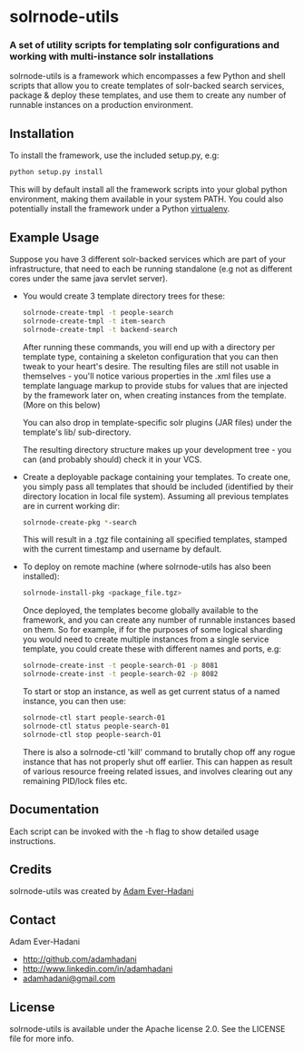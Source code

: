 # solrnode-utils

### A set of utility scripts for templating solr configurations and working with multi-instance solr installations

solrnode-utils is a framework which encompasses a few Python and shell scripts that allow you to create templates of solr-backed search services,
package & deploy these templates, and use them to create any number of runnable instances on a production environment.

## Installation

To install the framework, use the included setup.py, e.g:
```bash
python setup.py install
```

This will by default install all the framework scripts into your global python environment, making
them available in your system PATH. 
You could also potentially install the framework under a Python [virtualenv](http://pypi.python.org/pypi/virtualenv).


## Example Usage

Suppose you have 3 different solr-backed services which are part of your infrastructure, that need to each be
running standalone (e.g not as different cores under the same java servlet server).

* You would create 3 template directory trees for these:

	```bash
	solrnode-create-tmpl -t people-search
	solrnode-create-tmpl -t item-search
	solrnode-create-tmpl -t backend-search 
	```

	After running these commands, you will end up with a directory per template type, containing a skeleton configuration
	that you can then tweak to your heart's desire.
	The resulting files are still not usable in themselves - you'll notice various properties in the .xml files use a template language markup
	to provide stubs for values that are injected by the framework later on, when creating instances from the template. (More on this below)

	You can also drop in template-specific solr plugins (JAR files) under the template's lib/ sub-directory.

	The resulting directory structure makes up your development tree - you can (and probably should) check it in your VCS.

* Create a deployable package containing your templates. To create one, you simply pass all templates that should
be included (identified by their directory location in local file system). 
Assuming all previous templates are in current working dir:

	```bash
	solrnode-create-pkg *-search
	```

	This will result in a .tgz file containing all specified templates, stamped with the current timestamp and username by default.

* To deploy on remote machine (where solrnode-utils has also been installed):

	```bash
	solrnode-install-pkg <package_file.tgz>
	```

	Once deployed, the templates become globally available to the framework, and you can create any number of runnable instances based on them. 
	So for example, if for the purposes of some logical sharding you would need to create multiple instances from a single service template, 
	you could create these with different names and ports, e.g:

	```bash
	solrnode-create-inst -t people-search-01 -p 8081
	solrnode-create-inst -t people-search-02 -p 8082
	```

	To start or stop an instance, as well as get current status of a named instance, you can then use:

	```bash
	solrnode-ctl start people-search-01
	solrnode-ctl status people-search-01
	solrnode-ctl stop people-search-01
	```

	There is also a solrnode-ctl 'kill' command to brutally chop off any rogue instance that has not properly shut off earlier.
	This can happen as result of various resource freeing related issues, and involves clearing out any remaining PID/lock files etc.


## Documentation

Each script can be invoked with the -h flag to show detailed usage instructions.

## Credits

solrnode-utils was created by [Adam Ever-Hadani](http://github.com/adamhadani/)

## Contact

Adam Ever-Hadani

- http://github.com/adamhadani
- http://www.linkedin.com/in/adamhadani
- adamhadani@gmail.com

## License

solrnode-utils is available under the Apache license 2.0. See the LICENSE file for more info.
